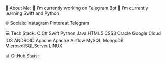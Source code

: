 💫 About Me:
🔭 I’m currently working on Telegram Bot
🌱 I’m currently learning Swift and Python

🌐 Socials:
Instagram Pinterest Telegram

💻 Tech Stack:
C C# Swift Python Java HTML5 CSS3 Oracle Google Cloud IOS ANDROID Apache Apache Airflow MySQL MongoDB MicrosoftSQLServer LINUX

📊 GitHub Stats:


